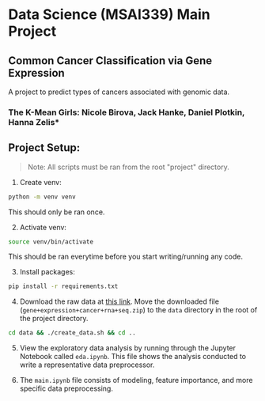 # Data Science (MSAI339) Main Project
## Common Cancer Classification via Gene Expression
A project to predict types of cancers associated with genomic data. 

### The K-Mean Girls: Nicole Birova, Jack Hanke, Daniel Plotkin, Hanna Zelis*

## Project Setup:

> Note: All scripts must be ran from the root "project" directory.

1. Create venv:

```bash
python -m venv venv
```
This should only be ran once.

2. Activate venv:
```bash
source venv/bin/activate
```
This should be ran everytime before you start writing/running any code.

3. Install packages:
```bash
pip install -r requirements.txt
```

4. Download the raw data at [this link](https://archive.ics.uci.edu/dataset/401/gene+expression+cancer+rna+seq). Move the downloaded file (`gene+expression+cancer+rna+seq.zip`) to the `data` directory in the root of the project directory. 

```bash
cd data && ./create_data.sh && cd ..
```

5. View the exploratory data analysis by running through the Jupyter Notebook called `eda.ipynb`. This file shows the analysis conducted to write a representative data preprocessor. 

6. The `main.ipynb` file consists of modeling, feature importance, and more specific data preprocessing. 

